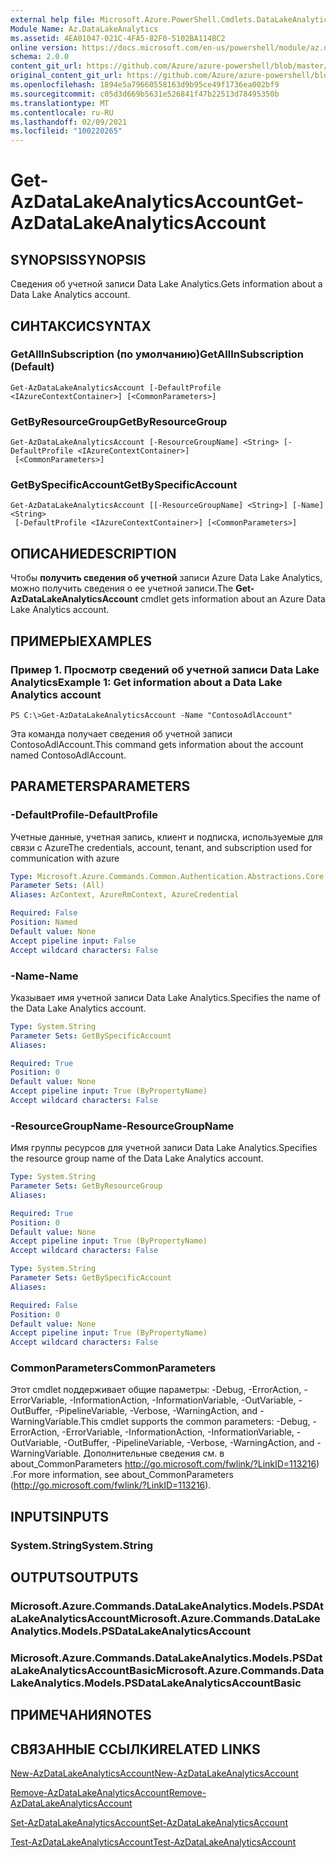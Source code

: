 ```yaml
---
external help file: Microsoft.Azure.PowerShell.Cmdlets.DataLakeAnalytics.dll-Help.xml
Module Name: Az.DataLakeAnalytics
ms.assetid: 4EA01047-021C-4FA5-82F0-5102BA114BC2
online version: https://docs.microsoft.com/en-us/powershell/module/az.datalakeanalytics/get-azdatalakeanalyticsaccount
schema: 2.0.0
content_git_url: https://github.com/Azure/azure-powershell/blob/master/src/DataLakeAnalytics/DataLakeAnalytics/help/Get-AzDataLakeAnalyticsAccount.md
original_content_git_url: https://github.com/Azure/azure-powershell/blob/master/src/DataLakeAnalytics/DataLakeAnalytics/help/Get-AzDataLakeAnalyticsAccount.md
ms.openlocfilehash: 1894e5a79660558163d9b95ce49f1736ea002bf9
ms.sourcegitcommit: c05d3d669b5631e526841f47b22513d78495350b
ms.translationtype: MT
ms.contentlocale: ru-RU
ms.lasthandoff: 02/09/2021
ms.locfileid: "100220265"
---
```

# <span data-ttu-id="3b6e1-101">Get-AzDataLakeAnalyticsAccount</span><span class="sxs-lookup"><span data-stu-id="3b6e1-101">Get-AzDataLakeAnalyticsAccount</span></span>

## <span data-ttu-id="3b6e1-102">SYNOPSIS</span><span class="sxs-lookup"><span data-stu-id="3b6e1-102">SYNOPSIS</span></span>
<span data-ttu-id="3b6e1-103">Сведения об учетной записи Data Lake Analytics.</span><span class="sxs-lookup"><span data-stu-id="3b6e1-103">Gets information about a Data Lake Analytics account.</span></span>

## <span data-ttu-id="3b6e1-104">СИНТАКСИС</span><span class="sxs-lookup"><span data-stu-id="3b6e1-104">SYNTAX</span></span>

### <span data-ttu-id="3b6e1-105">GetAllInSubscription (по умолчанию)</span><span class="sxs-lookup"><span data-stu-id="3b6e1-105">GetAllInSubscription (Default)</span></span>
```
Get-AzDataLakeAnalyticsAccount [-DefaultProfile <IAzureContextContainer>] [<CommonParameters>]
```

### <span data-ttu-id="3b6e1-106">GetByResourceGroup</span><span class="sxs-lookup"><span data-stu-id="3b6e1-106">GetByResourceGroup</span></span>
```
Get-AzDataLakeAnalyticsAccount [-ResourceGroupName] <String> [-DefaultProfile <IAzureContextContainer>]
 [<CommonParameters>]
```

### <span data-ttu-id="3b6e1-107">GetBySpecificAccount</span><span class="sxs-lookup"><span data-stu-id="3b6e1-107">GetBySpecificAccount</span></span>
```
Get-AzDataLakeAnalyticsAccount [[-ResourceGroupName] <String>] [-Name] <String>
 [-DefaultProfile <IAzureContextContainer>] [<CommonParameters>]
```

## <span data-ttu-id="3b6e1-108">ОПИСАНИЕ</span><span class="sxs-lookup"><span data-stu-id="3b6e1-108">DESCRIPTION</span></span>
<span data-ttu-id="3b6e1-109">Чтобы **получить сведения об учетной** записи Azure Data Lake Analytics, можно получить сведения о ее учетной записи.</span><span class="sxs-lookup"><span data-stu-id="3b6e1-109">The **Get-AzDataLakeAnalyticsAccount** cmdlet gets information about an Azure Data Lake Analytics account.</span></span>

## <span data-ttu-id="3b6e1-110">ПРИМЕРЫ</span><span class="sxs-lookup"><span data-stu-id="3b6e1-110">EXAMPLES</span></span>

### <span data-ttu-id="3b6e1-111">Пример 1. Просмотр сведений об учетной записи Data Lake Analytics</span><span class="sxs-lookup"><span data-stu-id="3b6e1-111">Example 1: Get information about a Data Lake Analytics account</span></span>
```
PS C:\>Get-AzDataLakeAnalyticsAccount -Name "ContosoAdlAccount"
```

<span data-ttu-id="3b6e1-112">Эта команда получает сведения об учетной записи ContosoAdlAccount.</span><span class="sxs-lookup"><span data-stu-id="3b6e1-112">This command gets information about the account named ContosoAdlAccount.</span></span>

## <span data-ttu-id="3b6e1-113">PARAMETERS</span><span class="sxs-lookup"><span data-stu-id="3b6e1-113">PARAMETERS</span></span>

### <span data-ttu-id="3b6e1-114">-DefaultProfile</span><span class="sxs-lookup"><span data-stu-id="3b6e1-114">-DefaultProfile</span></span>
<span data-ttu-id="3b6e1-115">Учетные данные, учетная запись, клиент и подписка, используемые для связи с Azure</span><span class="sxs-lookup"><span data-stu-id="3b6e1-115">The credentials, account, tenant, and subscription used for communication with azure</span></span>

```yaml
Type: Microsoft.Azure.Commands.Common.Authentication.Abstractions.Core.IAzureContextContainer
Parameter Sets: (All)
Aliases: AzContext, AzureRmContext, AzureCredential

Required: False
Position: Named
Default value: None
Accept pipeline input: False
Accept wildcard characters: False
```

### <span data-ttu-id="3b6e1-116">-Name</span><span class="sxs-lookup"><span data-stu-id="3b6e1-116">-Name</span></span>
<span data-ttu-id="3b6e1-117">Указывает имя учетной записи Data Lake Analytics.</span><span class="sxs-lookup"><span data-stu-id="3b6e1-117">Specifies the name of the Data Lake Analytics account.</span></span>

```yaml
Type: System.String
Parameter Sets: GetBySpecificAccount
Aliases:

Required: True
Position: 0
Default value: None
Accept pipeline input: True (ByPropertyName)
Accept wildcard characters: False
```

### <span data-ttu-id="3b6e1-118">-ResourceGroupName</span><span class="sxs-lookup"><span data-stu-id="3b6e1-118">-ResourceGroupName</span></span>
<span data-ttu-id="3b6e1-119">Имя группы ресурсов для учетной записи Data Lake Analytics.</span><span class="sxs-lookup"><span data-stu-id="3b6e1-119">Specifies the resource group name of the Data Lake Analytics account.</span></span>

```yaml
Type: System.String
Parameter Sets: GetByResourceGroup
Aliases:

Required: True
Position: 0
Default value: None
Accept pipeline input: True (ByPropertyName)
Accept wildcard characters: False
```

```yaml
Type: System.String
Parameter Sets: GetBySpecificAccount
Aliases:

Required: False
Position: 0
Default value: None
Accept pipeline input: True (ByPropertyName)
Accept wildcard characters: False
```

### <span data-ttu-id="3b6e1-120">CommonParameters</span><span class="sxs-lookup"><span data-stu-id="3b6e1-120">CommonParameters</span></span>
<span data-ttu-id="3b6e1-121">Этот cmdlet поддерживает общие параметры: -Debug, -ErrorAction, -ErrorVariable, -InformationAction, -InformationVariable, -OutVariable, -OutBuffer, -PipelineVariable, -Verbose, -WarningAction, and -WarningVariable.</span><span class="sxs-lookup"><span data-stu-id="3b6e1-121">This cmdlet supports the common parameters: -Debug, -ErrorAction, -ErrorVariable, -InformationAction, -InformationVariable, -OutVariable, -OutBuffer, -PipelineVariable, -Verbose, -WarningAction, and -WarningVariable.</span></span> <span data-ttu-id="3b6e1-122">Дополнительные сведения см. в about_CommonParameters http://go.microsoft.com/fwlink/?LinkID=113216) .</span><span class="sxs-lookup"><span data-stu-id="3b6e1-122">For more information, see about_CommonParameters (http://go.microsoft.com/fwlink/?LinkID=113216).</span></span>

## <span data-ttu-id="3b6e1-123">INPUTS</span><span class="sxs-lookup"><span data-stu-id="3b6e1-123">INPUTS</span></span>

### <span data-ttu-id="3b6e1-124">System.String</span><span class="sxs-lookup"><span data-stu-id="3b6e1-124">System.String</span></span>

## <span data-ttu-id="3b6e1-125">OUTPUTS</span><span class="sxs-lookup"><span data-stu-id="3b6e1-125">OUTPUTS</span></span>

### <span data-ttu-id="3b6e1-126">Microsoft.Azure.Commands.DataLakeAnalytics.Models.PSDAtaLakeAnalyticsAccount</span><span class="sxs-lookup"><span data-stu-id="3b6e1-126">Microsoft.Azure.Commands.DataLakeAnalytics.Models.PSDataLakeAnalyticsAccount</span></span>

### <span data-ttu-id="3b6e1-127">Microsoft.Azure.Commands.DataLakeAnalytics.Models.PSDataLakeAnalyticsAccountBasic</span><span class="sxs-lookup"><span data-stu-id="3b6e1-127">Microsoft.Azure.Commands.DataLakeAnalytics.Models.PSDataLakeAnalyticsAccountBasic</span></span>

## <span data-ttu-id="3b6e1-128">ПРИМЕЧАНИЯ</span><span class="sxs-lookup"><span data-stu-id="3b6e1-128">NOTES</span></span>

## <span data-ttu-id="3b6e1-129">СВЯЗАННЫЕ ССЫЛКИ</span><span class="sxs-lookup"><span data-stu-id="3b6e1-129">RELATED LINKS</span></span>

[<span data-ttu-id="3b6e1-130">New-AzDataLakeAnalyticsAccount</span><span class="sxs-lookup"><span data-stu-id="3b6e1-130">New-AzDataLakeAnalyticsAccount</span></span>](./New-AzDataLakeAnalyticsAccount.md)

[<span data-ttu-id="3b6e1-131">Remove-AzDataLakeAnalyticsAccount</span><span class="sxs-lookup"><span data-stu-id="3b6e1-131">Remove-AzDataLakeAnalyticsAccount</span></span>](./Remove-AzDataLakeAnalyticsAccount.md)

[<span data-ttu-id="3b6e1-132">Set-AzDataLakeAnalyticsAccount</span><span class="sxs-lookup"><span data-stu-id="3b6e1-132">Set-AzDataLakeAnalyticsAccount</span></span>](./Set-AzDataLakeAnalyticsAccount.md)

[<span data-ttu-id="3b6e1-133">Test-AzDataLakeAnalyticsAccount</span><span class="sxs-lookup"><span data-stu-id="3b6e1-133">Test-AzDataLakeAnalyticsAccount</span></span>](./Test-AzDataLakeAnalyticsAccount.md)



